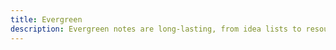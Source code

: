 ```yaml
---
title: Evergreen
description: Evergreen notes are long-lasting, from idea lists to resources to books I'm reading.
---
```

